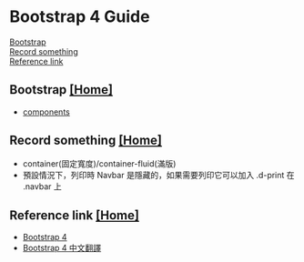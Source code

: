 # Bootstrap 4 Guide  

<!DOCTYPE html>
<html lang="en">
<head>
	<meta charset="UTF-8">
	<meta name="viewport" content="width=device-width, initial-scale=1.0">
	<meta http-equiv="X-UA-Compatible" content="ie=edge">
	<link rel="stylesheet" href="https://stackpath.bootstrapcdn.com/bootstrap/4.3.1/css/bootstrap.min.css" integrity="sha384-ggOyR0iXCbMQv3Xipma34MD+dH/1fQ784/j6cY/iJTQUOhcWr7x9JvoRxT2MZw1T" crossorigin="anonymous">
	<title>Bootstrap 4.3.1</title>
</head>
<body>

<!-- Optional JavaScript -->
<!-- jQuery first, then Popper.js, then Bootstrap JS -->
<script src="https://code.jquery.com/jquery-3.3.1.slim.min.js" integrity="sha384-q8i/X+965DzO0rT7abK41JStQIAqVgRVzpbzo5smXKp4YfRvH+8abtTE1Pi6jizo" crossorigin="anonymous"></script>
<script src="https://cdnjs.cloudflare.com/ajax/libs/popper.js/1.14.7/umd/popper.min.js" integrity="sha384-UO2eT0CpHqdSJQ6hJty5KVphtPhzWj9WO1clHTMGa3JDZwrnQq4sF86dIHNDz0W1" crossorigin="anonymous"></script>
<script src="https://stackpath.bootstrapcdn.com/bootstrap/4.3.1/js/bootstrap.min.js" integrity="sha384-JjSmVgyd0p3pXB1rRibZUAYoIIy6OrQ6VrjIEaFf/nJGzIxFDsf4x0xIM+B07jRM" crossorigin="anonymous"></script>
</body>
</html>


[Bootstrap](#bootstrap)  
[Record something](#record_thing)  
[Reference link](#ref_link)  


<a id="bootstrap"></a>
## Bootstrap [[Home]](#)  
* [components](./bs4_components.md)

<a id="record_thing"></a>
## Record something [[Home]](#) 
* container(固定寬度)/container-fluid(滿版)
* 預設情況下，列印時 Navbar 是隱藏的，如果需要列印它可以加入 .d-print 在 .navbar 上

<a id="ref_link"></a>
## Reference link  [[Home]](#) 
* [Bootstrap 4](https://getbootstrap.com/)  
* [Bootstrap 4 中文翻譯](https://bootstrap.hexschool.com/)